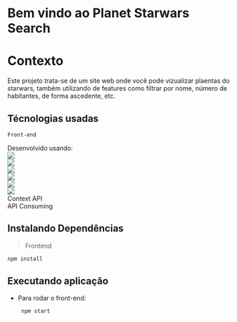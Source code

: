 # Bem vindo ao Planet Starwars Search

# Contexto
Este projeto trata-se de um site web onde você pode vizualizar plaentas do starwars, também utilizando de features como filtrar por nome, número de habitantes, de forma ascedente, etc. 

## Técnologias usadas

```
Front-end
```

Desenvolvido usando: </br>
<img src='https://img.shields.io/badge/CSS3-1572B6?style=for-the-badge&logo=css3&logoColor=white'/></br>
<img src='https://img.shields.io/badge/React-20232A?style=for-the-badge&logo=react&logoColor=61DAFB'/></br>
<img heigth="10px" src='https://img.shields.io/badge/HTML5-E34F26?style=for-the-badge&logo=html5&logoColor=white'/></br>
<img src='https://img.shields.io/badge/Bootstrap-563D7C?style=for-the-badge&logo=bootstrap&logoColor=white'/></br>
<img src='https://img.shields.io/badge/JavaScript-323330?style=for-the-badge&logo=javascript&logoColor=F7DF1E'/></br>
<img src='	https://img.shields.io/badge/React_Router-CA4245?style=for-the-badge&logo=react-router&logoColor=white'/></br>
Context API <br/>
API Consuming

## Instalando Dependências
> Frontend
```bash
npm install
``` 

## Executando aplicação
* Para rodar o front-end:

  ```
   npm start
  ```